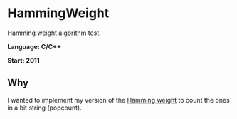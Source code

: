 # HammingWeight
Hamming weight algorithm test.

**Language: C/C++**

**Start: 2011**

## Why
I wanted to implement my version of the [Hamming weight](https://en.wikipedia.org/wiki/Hamming_weight) to count the ones in a bit string (popcount).

